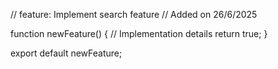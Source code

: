 // feature: Implement search feature
// Added on 26/6/2025

function newFeature() {
  // Implementation details
  return true;
}

export default newFeature;
